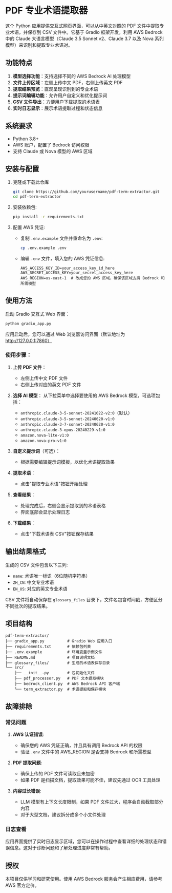 # PDF 专业术语提取器

这个 Python 应用提供交互式网页界面，可以从中英文对照的 PDF 文件中提取专业术语，并保存到 CSV 文件中。它基于 Gradio 框架开发，利用 AWS Bedrock 中的 Claude 大语言模型（Claude 3.5 Sonnet v2、Claude 3.7 以及 Nova 系列模型）来识别和提取专业术语对。

## 功能特点

1. **模型选择功能**：支持选择不同的 AWS Bedrock AI 处理模型
2. **文件上传区域**：左侧上传中文 PDF，右侧上传英文 PDF
3. **提取结果预览**：直观呈现识别到的专业术语
4. **提示词编辑功能**：允许用户自定义和优化提示词
5. **CSV 文件导出**：方便用户下载提取的术语表
6. **实时日志显示**：展示术语提取过程和状态信息

## 系统要求

- Python 3.8+
- AWS 账户，配置了 Bedrock 访问权限
- 支持 Claude 或 Nova 模型的 AWS 区域

## 安装与配置

1. 克隆或下载此仓库
   ```bash
   git clone https://github.com/yourusername/pdf-term-extractor.git
   cd pdf-term-extractor
   ```

2. 安装依赖包:
   ```bash
   pip install -r requirements.txt
   ```

3. 配置 AWS 凭证:
   - 复制 `.env.example` 文件并重命名为 `.env`:
     ```bash
     cp .env.example .env
     ```
   - 编辑 `.env` 文件，填入您的 AWS 凭证信息:
     ```
     AWS_ACCESS_KEY_ID=your_access_key_id_here
     AWS_SECRET_ACCESS_KEY=your_secret_access_key_here
     AWS_REGION=us-east-1  # 改成您的 AWS 区域，确保该区域支持 Bedrock 和所需模型
     ```

## 使用方法

启动 Gradio 交互式 Web 界面：

```bash
python gradio_app.py
```

应用启动后，您可以通过 Web 浏览器访问界面（默认地址为 http://127.0.0.1:7860）

### 使用步骤：

1. **上传 PDF 文件**：
   - 左侧上传中文 PDF 文件
   - 右侧上传对应的英文 PDF 文件

2. **选择 AI 模型**：
   从下拉菜单中选择要使用的 AWS Bedrock 模型，可选项包括：
   - `anthropic.claude-3-5-sonnet-20241022-v2:0`（默认）
   - `anthropic.claude-3-5-sonnet-20240620-v1:0`
   - `anthropic.claude-3-7-sonnet-20240620-v1:0`
   - `anthropic.claude-3-opus-20240229-v1:0`
   - `amazon.nova-lite-v1:0`
   - `amazon.nova-pro-v1:0`

3. **自定义提示词**（可选）：
   - 根据需要编辑提示词模板，以优化术语提取效果

4. **提取术语**：
   - 点击"提取专业术语"按钮开始处理

5. **查看结果**：
   - 处理完成后，右侧会显示提取到的术语表格
   - 界面底部会显示处理日志

6. **下载结果**：
   - 点击"下载术语表 CSV"按钮保存结果

## 输出结果格式

生成的 CSV 文件包含以下三列:
- `name`: 术语唯一标识（6位随机字符串）
- `ZH_CN`: 中文专业术语
- `EN_US`: 对应的英文专业术语

CSV 文件将自动保存在 `glossary_files` 目录下，文件名包含时间戳，方便区分不同批次的提取结果。

## 项目结构

```
pdf-term-extractor/
├── gradio_app.py          # Gradio Web 应用入口
├── requirements.txt       # 依赖包列表
├── .env.example           # 环境变量示例文件
├── README.md              # 项目说明文档
├── glossary_files/        # 生成的术语表保存目录
└── src/
    ├── __init__.py        # 包初始化文件
    ├── pdf_processor.py   # PDF 文本提取模块
    ├── bedrock_client.py  # AWS Bedrock API 客户端
    └── term_extractor.py  # 术语提取和保存模块
```

## 故障排除

### 常见问题

1. **AWS 认证错误**:
   - 确保您的 AWS 凭证正确，并且具有调用 Bedrock API 的权限
   - 验证 `.env` 文件中的 AWS_REGION 是否支持 Bedrock 和所需模型

2. **PDF 提取问题**:
   - 确保上传的 PDF 文件可读取且未加密
   - 如果 PDF 是扫描文档，提取效果可能不佳，建议先通过 OCR 工具处理

3. **内容过长错误**:
   - LLM 模型有上下文长度限制，如果 PDF 文件过大，程序会自动截取部分内容
   - 对于大型文档，建议拆分成多个小文件处理

### 日志查看

应用界面提供了实时日志显示区域，您可以在操作过程中查看详细的处理状态和错误信息。这对于诊断问题和了解处理进度非常有帮助。

## 授权

本项目仅供学习和研究使用。使用 AWS Bedrock 服务会产生相应费用，请参考 AWS 官方定价。
